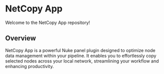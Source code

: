 # NetCopy App

Welcome to the NetCopy App repository!

## Overview

NetCopy App is a powerful Nuke panel plugin designed to optimize node data management within your pipeline. It enables you to effortlessly copy selected nodes across your local network, streamlining your workflow and enhancing productivity.